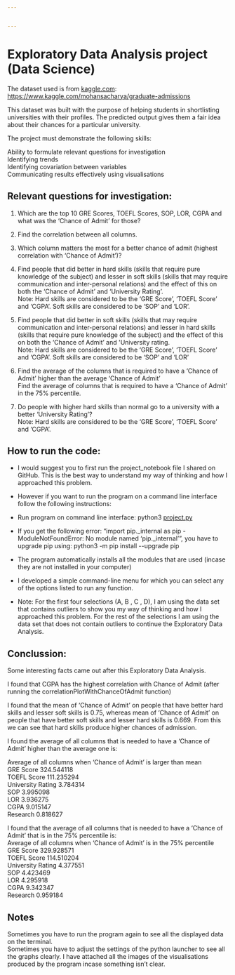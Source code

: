 ```yaml
---


---
```


<h1 id="exploratory-data-analysis-project-data-science">Exploratory Data Analysis project (Data Science)</h1>
<p>The dataset used is from <a href="http://kaggle.com">kaggle.com</a>: <a href="https://www.kaggle.com/mohansacharya/graduate-admissions">https://www.kaggle.com/mohansacharya/graduate-admissions</a></p>
<p>This dataset was built with the purpose of helping students in shortlisting universities with their profiles. The predicted output gives them a fair idea about their chances for a particular university.</p>
<p>The project must demonstrate the following skills:</p>
<p>Ability to formulate relevant questions for investigation<br>
Identifying trends<br>
Identifying covariation between variables<br>
Communicating results effectively using visualisations</p>
<h2 id="relevant-questions-for-investigation">Relevant questions for investigation:</h2>
<ol>
<li>
<p>Which are the top 10 GRE Scores, TOEFL Scores, SOP, LOR, CGPA and what was the ‘Chance of Admit’ for those?</p>
</li>
<li>
<p>Find the correlation between all columns.</p>
</li>
<li>
<p>Which column matters the most for a better chance of admit (highest correlation with ‘Chance of Admit’)?</p>
</li>
<li>
<p>Find people that did better in hard skills (skills that require pure knowledge of the subject) and lesser in soft skills (skills that may require communication and inter-personal relations)  and the effect of this on both the ‘Chance of Admit’ and ‘University Rating’.<br>
Note: Hard skills are considered to be the ‘GRE Score’, ‘TOEFL Score’ and ‘CGPA’. Soft skills are considered to be ‘SOP’ and ‘LOR’.</p>
</li>
<li>
<p>Find people that did better in soft skills (skills that may require communication and inter-personal relations) and lesser in hard skills (skills that require pure knowledge of the subject) and the effect of this on both the ‘Chance of Admit’ and 'University rating.<br>
Note: Hard skills are considered to be the ‘GRE Score’, ‘TOEFL Score’ and ‘CGPA’. Soft skills are considered to be ‘SOP’ and ‘LOR’</p>
</li>
<li>
<p>Find the average of the columns that is required to have a ‘Chance of Admit’ higher than the average ‘Chance of Admit’<br>
Find the average of columns that is required to have a ‘Chance of Admit’ in the 75% percentile.</p>
</li>
<li>
<p>Do people with higher hard skills than normal go to a university with a better ‘University Rating’?<br>
Note: Hard skills are considered to be the ‘GRE Score’, ‘TOEFL Score’ and ‘CGPA’.</p>
</li>
</ol>
<h2 id="how-to-run-the-code">How to run the code:</h2>
<ul>
<li>
<p>I would suggest you to first run the project_notebook file I shared on GitHub. This is the best way to understand my way of thinking and how I approached this problem.</p>
</li>
<li>
<p>However if you want to run the program on a command line interface follow the following instructions:</p>
</li>
<li>
<p>Run program on command line interface: python3 <a href="http://project.py">project.py</a></p>
</li>
<li>
<p>If you get the following error:  “import pip._internal as pip - ModuleNotFoundError: No module named ‘pip._internal’”, you have to upgrade pip using: python3 -m pip install --upgrade pip</p>
</li>
<li>
<p>The program automatically installs all the modules that are used (incase they are not installed in your computer)</p>
</li>
<li>
<p>I developed a simple command-line menu for which you can select any of the options listed to run any function.</p>
</li>
<li>
<p>Note: For the first four selections (A, B , C , D), I am using the data set that contains outliers to show you my way of thinking and how I approached this problem. For the rest of the selections I am using the data set that does not contain outliers to continue the Exploratory Data Analysis.</p>
</li>
</ul>
<h2 id="conclussion">Conclussion:</h2>
<p>Some interesting facts came out after this Exploratory Data Analysis.</p>
<p>I found that CGPA has the highest correlation with Chance of Admit (after running the correlationPlotWithChanceOfAdmit function)</p>
<p>I found that the mean of ‘Chance of Admit’ on people that have better hard skills and lesser soft skills is 0.75, whereas mean of ‘Chance of Admit’ on people that have better soft skills and lesser hard skills is 0.669. From this we can see that hard skills produce higher chances of admission.</p>
<p>I found the average of all columns that is needed to have a ‘Chance of Admit’ higher than the average one is:</p>
<p>Average of all columns when ‘Chance of Admit’ is larger than mean<br>
GRE Score            324.544118<br>
TOEFL Score          111.235294<br>
University Rating      3.784314<br>
SOP                    3.995098<br>
LOR                    3.936275<br>
CGPA                   9.015147<br>
Research               0.818627</p>
<p>I found that the average of all columns that is needed to have a ‘Chance of Admit’ that is in the 75% percentile is:<br>
Average of all columns when ‘Chance of Admit’ is in the 75% percentile<br>
GRE Score            329.928571<br>
TOEFL Score          114.510204<br>
University Rating      4.377551<br>
SOP                    4.423469<br>
LOR                    4.295918<br>
CGPA                   9.342347<br>
Research               0.959184</p>
<h2 id="notes">Notes</h2>
<p>Sometimes you have to run the program again to see all the displayed data on the terminal.<br>
Sometimes you have to adjust the settings of the python launcher to see all the graphs clearly. I have attached all the images of the visualisations produced by the program incase something isn’t clear.</p>

